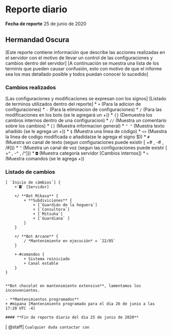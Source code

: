 # Reporte diario
**Fecha de reporte** 25 de junio de 2020

## Hermandad Oscura

[Este reporte contiene información que describe las acciones realizadas en el servidor con el motivo de llevar un control de las configuraciones y cambios dentro del servidor]
[A continuación se muestra una lista de los terminis que pueden causar confusión, esto con motivo de que el informe sea los mas detallado posible y todos puedan conocer lo sucedido]

### Cambios realizados

[Las configuraciones y modificaciones se expresan con los signos]
[Listado de terminos utilizados dentro del reporte]
            * `+` (Para la adicion de configuraciones)
            * `-` (Para la eliminacion de configuraciones)
            * `/` (Para las modificaciones en los bots (se le agregará un +))
            * `{}` (Demuestra los cambios internos dentro de una configuracion)
            * `//` (Muestra un comentario sobre los cambios)
            * `[]` (Muestra informacion general)
            * `" "` (Muestra texto añadido (se le agrega un +))
            * `$` (Muestra una linea de código)
            * `<>` (Muestra la linea de codigo modificada o añadida(se le agrega el signo $))
            * `#` (Muestra un canal de texto (segun configuraciones puede existir [ +# , -# , /#]))
            * `^` (Muestra un canal de voz (segun las configuraciones puede existir [ +^ , -^ , /^]))
            * `◘` (Muestra categoría servidor [Cambios internos])
            * `∟` (Muestra comandos (se le agrega +))

### Listado de cambios 

    [ `Inicio de cámbios`] {
        +`◘` [Servidor]

        +/ **Bot Mikasa** {
            + **Subdiviciones** {
                + [`Guardián de la hoguera`]
                + [`Consultora`]
                + [`Mitsuha`]
                + [`Guardiana` ]
            }
        }

        +/ **Bot Arcane** {
            / *Mantenimiento en ejecución* = `22/85`
        }

        +-#comandos {
            + Sistema reiniciado
            + Canal estable
        }
    }


    **Bot chocolat en mantenimiento extensivo**, lamentamos los inconvenientes.

    - **Mantenimientos programados**
    + #mipana [Mantenimiento programado para el día 26 de junio a las 17:20 UTC -4]

    #### **Fin de reporte diario del dia 25 de junio de 2020**
[ @staff] `Cualquier duda contactar con`

